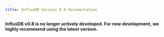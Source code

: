 ```yaml
---
title: InfluxDB Version 0.8 Documentation
---
```


__InfluxDB v0.8 is no longer actively developed. For new development, we highly recommend using the latest version.__
